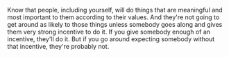  Know that people, including yourself, will do things that are meaningful and most important to them according to their values. And they're not going to get around as likely to those things unless somebody goes along and gives them very strong incentive to do it. If you give somebody enough of an incentive, they'll do it. But if you go around expecting somebody without that incentive, they're probably not.